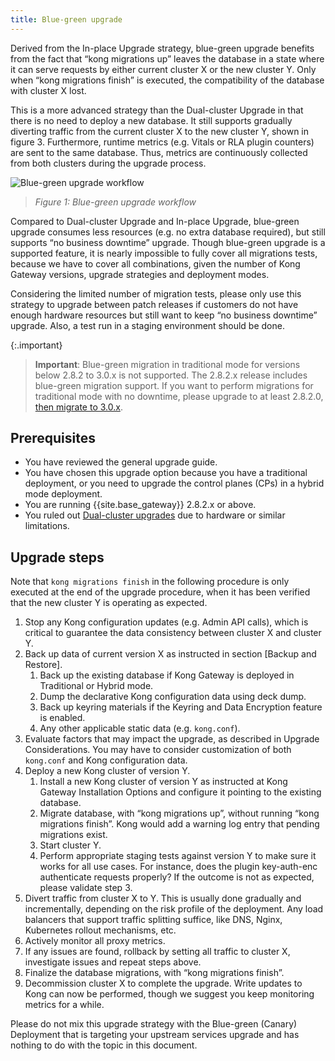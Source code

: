 ```yaml
---
title: Blue-green upgrade
---
```


Derived from the In-place Upgrade strategy, blue-green upgrade benefits from the fact that “kong migrations up” leaves the database in a state where it can serve requests by either current cluster X or the new cluster Y.  Only when “kong migrations finish” is executed, the compatibility of the database with cluster X lost.

This is a more advanced strategy than the Dual-cluster Upgrade in that there is no need to deploy a new database. It still supports gradually diverting traffic from the current cluster X to the new cluster Y, shown in figure 3. Furthermore, runtime metrics (e.g. Vitals or RLA plugin counters) are sent to the same database. Thus, metrics are continuously collected from both clusters during the upgrade process.

![Blue-green upgrade workflow](/assets/images/products/gateway/upgrade/blue-green-upgrade.png)

> _Figure 1: Blue-green upgrade workflow_

Compared to Dual-cluster Upgrade and In-place Upgrade, blue-green upgrade consumes less resources (e.g. no extra database required), but still supports “no business downtime” upgrade. Though blue-green upgrade is a supported feature, it is nearly impossible to fully cover all migrations tests, because we have to cover all combinations, given the number of Kong Gateway versions, upgrade strategies and deployment modes.

Considering the limited number of migration tests, please only use this strategy to upgrade between patch releases if customers do not have enough hardware resources but still want to keep “no business downtime” upgrade.  Also, a test run in a staging environment should be done.

{:.important}
> **Important**: Blue-green migration in traditional mode for versions below 2.8.2 to 3.0.x is not supported.
The 2.8.2.x release includes blue-green migration support. If you want
to perform migrations for traditional mode with no downtime, please upgrade to at least 2.8.2.0, [then migrate to 3.0.x](#migrate-db).

## Prerequisites

* You have reviewed the general upgrade guide.
* You have chosen this upgrade option because you have a traditional deployment, or you need to upgrade the control planes (CPs)
in a hybrid mode deployment.
* You are running {{site.base_gateway}} 2.8.2.x or above.
* You ruled out [Dual-cluster upgrades](/gateway/{{page.kong_version}}/upgrade/dual-cluster/) due to hardware or similar limitations.

## Upgrade steps

Note that `kong migrations finish` in the following procedure is only executed at the end of the upgrade procedure, when it has been verified that the new cluster Y is operating as expected.

1. Stop any Kong configuration updates (e.g. Admin API calls), which is critical to guarantee the data consistency between cluster X and cluster Y.
2. Back up data of current version X as instructed in section [Backup and Restore].
    1. Back up the existing database if Kong Gateway is deployed in Traditional or Hybrid mode.
    2. Dump the declarative Kong configuration data using deck dump.
    3. Back up keyring materials if the Keyring and Data Encryption feature is enabled.
    4. Any other applicable static data (e.g. `kong.conf`).
3. Evaluate factors that may impact the upgrade, as described in Upgrade Considerations. You may have to consider customization of both `kong.conf` and Kong configuration data.
4. Deploy a new Kong cluster of version Y.
    1. Install a new Kong cluster of version Y as instructed at Kong Gateway Installation Options and configure it pointing to the existing database.
    2. Migrate database, with “kong migrations up”, without running “kong migrations finish”. Kong would add a warning log entry that pending migrations exist. 
    3. Start cluster Y.
    4. Perform appropriate staging tests against version Y to make sure it works for all use cases. For instance, does the plugin key-auth-enc authenticate requests properly? If the outcome is not as expected, please validate step 3.
5. Divert traffic from cluster X to Y. This is usually done gradually and incrementally, depending on the risk profile of the deployment.  Any load balancers that support traffic splitting suffice, like DNS, Nginx, Kubernetes rollout mechanisms, etc.
6. Actively monitor all proxy metrics.
7. If any issues are found, rollback by setting all traffic to cluster X, investigate issues and repeat steps above.
8. Finalize the database migrations, with “kong migrations finish”.
9. Decommission cluster X to complete the upgrade. Write updates to Kong can now be performed, though we suggest you keep monitoring metrics for a while.

Please do not mix this upgrade strategy with the Blue-green (Canary) Deployment that is targeting your upstream services upgrade and has nothing to do with the topic in this document.